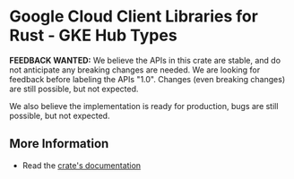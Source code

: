 # Google Cloud Client Libraries for Rust - GKE Hub Types

<!-- Code generated by sidekick. DO NOT EDIT. -->

**FEEDBACK WANTED:** We believe the APIs in this crate are stable, and
do not anticipate any breaking changes are needed. We are looking for
feedback before labeling the APIs "1.0". Changes (even breaking changes)
are still possible, but not expected.

We also believe the implementation is ready for production, bugs are
still possible, but not expected.

## More Information

- Read the [crate's documentation](https://docs.rs/google-cloud-gkehub-configmanagement-v1/latest/google-cloud-gkehub-configmanagement-v1)

